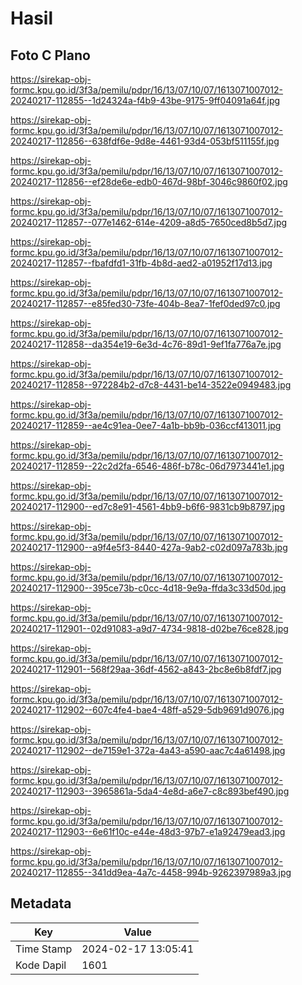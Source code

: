 # Hasil

## Foto C Plano

https://sirekap-obj-formc.kpu.go.id/3f3a/pemilu/pdpr/16/13/07/10/07/1613071007012-20240217-112855--1d24324a-f4b9-43be-9175-9ff04091a64f.jpg

https://sirekap-obj-formc.kpu.go.id/3f3a/pemilu/pdpr/16/13/07/10/07/1613071007012-20240217-112856--638fdf6e-9d8e-4461-93d4-053bf511155f.jpg

https://sirekap-obj-formc.kpu.go.id/3f3a/pemilu/pdpr/16/13/07/10/07/1613071007012-20240217-112856--ef28de6e-edb0-467d-98bf-3046c9860f02.jpg

https://sirekap-obj-formc.kpu.go.id/3f3a/pemilu/pdpr/16/13/07/10/07/1613071007012-20240217-112857--077e1462-614e-4209-a8d5-7650ced8b5d7.jpg

https://sirekap-obj-formc.kpu.go.id/3f3a/pemilu/pdpr/16/13/07/10/07/1613071007012-20240217-112857--fbafdfd1-31fb-4b8d-aed2-a01952f17d13.jpg

https://sirekap-obj-formc.kpu.go.id/3f3a/pemilu/pdpr/16/13/07/10/07/1613071007012-20240217-112857--e85fed30-73fe-404b-8ea7-1fef0ded97c0.jpg

https://sirekap-obj-formc.kpu.go.id/3f3a/pemilu/pdpr/16/13/07/10/07/1613071007012-20240217-112858--da354e19-6e3d-4c76-89d1-9ef1fa776a7e.jpg

https://sirekap-obj-formc.kpu.go.id/3f3a/pemilu/pdpr/16/13/07/10/07/1613071007012-20240217-112858--972284b2-d7c8-4431-be14-3522e0949483.jpg

https://sirekap-obj-formc.kpu.go.id/3f3a/pemilu/pdpr/16/13/07/10/07/1613071007012-20240217-112859--ae4c91ea-0ee7-4a1b-bb9b-036ccf413011.jpg

https://sirekap-obj-formc.kpu.go.id/3f3a/pemilu/pdpr/16/13/07/10/07/1613071007012-20240217-112859--22c2d2fa-6546-486f-b78c-06d7973441e1.jpg

https://sirekap-obj-formc.kpu.go.id/3f3a/pemilu/pdpr/16/13/07/10/07/1613071007012-20240217-112900--ed7c8e91-4561-4bb9-b6f6-9831cb9b8797.jpg

https://sirekap-obj-formc.kpu.go.id/3f3a/pemilu/pdpr/16/13/07/10/07/1613071007012-20240217-112900--a9f4e5f3-8440-427a-9ab2-c02d097a783b.jpg

https://sirekap-obj-formc.kpu.go.id/3f3a/pemilu/pdpr/16/13/07/10/07/1613071007012-20240217-112900--395ce73b-c0cc-4d18-9e9a-ffda3c33d50d.jpg

https://sirekap-obj-formc.kpu.go.id/3f3a/pemilu/pdpr/16/13/07/10/07/1613071007012-20240217-112901--02d91083-a9d7-4734-9818-d02be76ce828.jpg

https://sirekap-obj-formc.kpu.go.id/3f3a/pemilu/pdpr/16/13/07/10/07/1613071007012-20240217-112901--568f29aa-36df-4562-a843-2bc8e6b8fdf7.jpg

https://sirekap-obj-formc.kpu.go.id/3f3a/pemilu/pdpr/16/13/07/10/07/1613071007012-20240217-112902--607c4fe4-bae4-48ff-a529-5db9691d9076.jpg

https://sirekap-obj-formc.kpu.go.id/3f3a/pemilu/pdpr/16/13/07/10/07/1613071007012-20240217-112902--de7159e1-372a-4a43-a590-aac7c4a61498.jpg

https://sirekap-obj-formc.kpu.go.id/3f3a/pemilu/pdpr/16/13/07/10/07/1613071007012-20240217-112903--3965861a-5da4-4e8d-a6e7-c8c893bef490.jpg

https://sirekap-obj-formc.kpu.go.id/3f3a/pemilu/pdpr/16/13/07/10/07/1613071007012-20240217-112903--6e61f10c-e44e-48d3-97b7-e1a92479ead3.jpg

https://sirekap-obj-formc.kpu.go.id/3f3a/pemilu/pdpr/16/13/07/10/07/1613071007012-20240217-112855--341dd9ea-4a7c-4458-994b-9262397989a3.jpg


## Metadata

| Key        | Value               |
| ---------- | ------------------- |
| Time Stamp | 2024-02-17 13:05:41 |
| Kode Dapil | 1601                |



